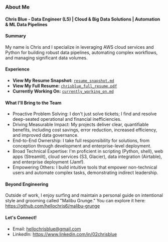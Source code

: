 ### About Me
#### Chris Blue - Data Engineer (L5) | Cloud & Big Data Solutions | Automation & ML Data Pipelines


#### Summary
My name is Chris and I specialize in leveraging AWS cloud services and Python for building robust data pipelines, automating complex workflows, and managing significant data volumes. 

#### Experience
* **View My Resume Snapshot:** [`resume_snapshot.md`](https://github.com/hellochris6/chrisblue-portfolio/blob/main/resume/resume-snapshot.md)
* **View My Full Resume:** [`chrisblue_full_resume.pdf`](https://github.com/hellochris6/chrisblue-portfolio/blob/26db8a1693140637c24ebf5660c288015273e583/resume/chrisblue-full-resume.pdf)
* **Currently Working On:** [`currently_working_on.md`](https://github.com/hellochris6/chrisblue-portfolio/blob/main/projects/currently_working_on.md)

#### What I'll Bring to the Team
 * Proactive Problem Solving: I don't just solve tickets; I find and resolve deep-seated operational and financial inefficiencies.
 * Driving Measurable Impact: My projects deliver clear, quantifiable benefits, including cost savings, error reduction, increased efficiency, and improved data governance.
 * End-to-End Ownership: I take full responsibility for solutions, from conception through development and enterprise-level 
deployment.
 * Broad Technical Expertise: I'm proficient in scripting (Python, shell), web apps (Streamlit), cloud services (S3, Glacier), data integration (Airtable), and enterprise deployment (Jamf).
 * Empowering Others: I build intuitive tools that empower non-technical users and automate complex tasks, demonstrating indirect leadership.

#### Beyond Engineering
Outside of work, I enjoy surfing and maintain a personal guide on intentional style and grooming called "Malibu Grunge." You can explore it here: https://github.com/hellochris6/malibu-grunge

#### Let's Connect!
 * Email: hellochrisblue@gmail.com
 * LinkedIn: https://www.linkedin.com/in/02chrisblue
